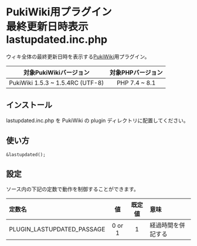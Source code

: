 # PukiWiki用プラグイン<br>最終更新日時表示 lastupdated.inc.php

ウィキ全体の最終更新日時を表示する[PukiWiki](https://pukiwiki.osdn.jp/)用プラグイン。

|対象PukiWikiバージョン|対象PHPバージョン|
|:---:|:---:|
|PukiWiki 1.5.3 ~ 1.5.4RC (UTF-8)|PHP 7.4 ~ 8.1|

## インストール

lastupdated.inc.php を PukiWiki の plugin ディレクトリに配置してください。

## 使い方

```
&lastupdated();
```

## 設定

ソース内の下記の定数で動作を制御することができます。

|定数名|値|既定値|意味|
|:---|:---:|:---:|:---|
|PLUGIN_LASTUPDATED_PASSAGE|0 or 1|1|経過時間を併記する|
